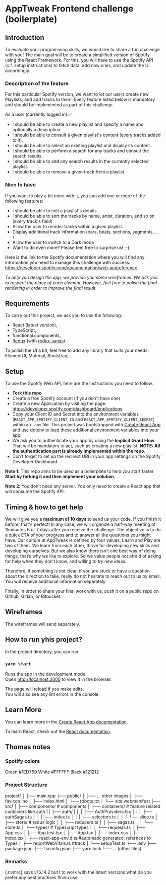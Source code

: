 # AppTweak Frontend challenge (boilerplate)

## Introduction

To evaluate your programming skills, we would like to share a fun challenge with you! The main goal will be to create a simplified version of Spotify using the React Framework. For this, you will have to use the Spotify API (c.f. setup instructions) to fetch data, add new ones, and update the UI accordingly.


### Description of the feature
For this particular Spotify version, we want to let our users create new Playlists, and add tracks to them. Every feature listed below is mandatory and should be implemented as part of this challenge.

As a user (currently logged in):✅
+ I should be able to create a new playlist and specify a name and optionally a description.
+ I should be able to consult a given playlist's content (every tracks added to it).
+ I should be able to select an existing playlist and display its content.
+ I should be able to perform a search for any tracks and consult the search results.
+ I should be able to add any search results in the currently selected playlist.
+ I should be able to remove a given track from a playlist.


### Nice to have

If you want to play a bit more with it, you can add one or more of the following features:
+ I should be able to edit a playlist's details.
+ I should be able to sort the tracks by name, artist, duration, and so on (every track's field).
+ Allow the user to reorder tracks within a given playlist.
+ Display additional track information (bars, beats, sections, segments, … )
+ Allow the user to switch to a Dark mode
+ Want to do even more? Please feel free to surprise us! ;-)

Here is the link to the Spotify documentation where you will find any information you need to manage this challenge with success: https://developer.spotify.com/documentation/web-api/reference.

*To help you design the app, we provide you some wireframes. We ask you to respect the place of each element. However, feel free to polish the final rendering in order to improve the final result.*

## Requirements

To carry out this project, we ask you to use the following: 
+ React (latest version),
+ TypeScript, 
+ functional components, 
+ [Redux](https://redux-toolkit.js.org/) (with [redux-sagas](https://redux-saga.js.org/)).

To polish the UI a bit, feel free to add any library that suits your needs: ElementUI, Material, Bootstrap, ...


## Setup

To use the Spotify Web API, here are the instructions you need to follow:

+ **Fork this repo**
+ Create a free Spotify account (if you don't have one)
+ Create a new Application by visiting the page: https://developer.spotify.com/dashboard/applications
+ Copy your Client ID and Secret into the environment variables (`REACT_APP_SPOTIFY_CLIENT_ID` and `REACT_APP_SPOTIFY_CLIENT_SECRET`) within an `.env` file. This project was bootstrapped with [Create React App](https://github.com/facebook/create-react-app) and use [dotenv](https://www.npmjs.com/package/dotenv) to load these additional environment variables into your app.
+ We ask you to authenticate your app by using the **Implicit Grant Flow**. That will be mandatory to act, such as creating a new playlist. **NOTE: All the authentication part is already implemented within the repo**.
+ Don’t forget to set up the redirect URI in your app settings on the Spotify Developer Dashboard.

**Note 1**: This repo aims to be used as a boilerplate to help you start faster. **Start by forking it and then implement your solution**.

**Note 2**: You don’t need any server. You only need to create a React app that will consume the Spotify API.


## Timing & how to get help 

We will give you a **maximum of 10 days** to send us your code. If you finish it before, that's perfect! In any case, we will organize a half-way meeting of 15minutes 6 or 7 days after you receive the challenge. The objective is to do a quick ETA of your progress and to answer all the questions you might have. Our culture at AppTweak is defined by four values, Learn and Play are two of them. We learn from each other, thrive for developing new skills and developing ourselves. But we also know there isn't one best way of doing things, that’s why we like to explore. So we value people not afraid of asking for help when they don’t know, and willing to try new ideas.  

Therefore, if something is not clear, if you are stuck or have a question about the direction to take, really do not hesitate to reach out to us by email. You will receive additional information separately.

Finally, in order to share your final work with us, push it on a public repo on Github, Gitlab, or Bitbucket.


## Wireframes

The wireframes will send separately.

## How to run yhis project?

In the project directory, you can run:

### `yarn start`

Runs the app in the development mode.\
Open [http://localhost:3000](http://localhost:3000) to view it in the browser.

The page will reload if you make edits.\
You will also see any lint errors in the console.

## Learn More

You can learn more in the [Create React App documentation](https://facebook.github.io/create-react-app/docs/getting-started).

To learn React, check out the [React documentation](https://reactjs.org/).




## Thomas notes

### Spotify colors

Green   #1ED760
White   #FFFFFF
Black   #121212


### Project Structure

project/
│
├── main.cpp
├── public/
│   ├── ... other images
│   ├── favicon.ino
│   ├── index.html
│   ├── robots.txt
│   └── site.webmanifest
├── src/
│   ├── components/     # components
│   ├── containers/     # feature related containers like auth
|   |   ├── auth/
|   │   │   ├── AuthProviders.tsx
│   |   │   ├── authSagas.ts
│   │   |   ├── index.ts
│   │   |   ├── selectors.ts
│   │   └   └── slice.ts
│   ├── store/          # redux logic
│   │   ├── reducers.ts
│   │   ├── sagas.ts
│   │   └── store.ts
│   ├── types/          # Typescript types 
│   │   └── requests.ts
│   ├── App.css
│   ├── App.test.tsx
│   ├── App.tsx
│   ├── index.css
│   ├── index.tsx
│   ├── react-app-env.d.ts  #automatic generated, refernces to Types
│   ├── reportWebVitals.ts  #track 
│   └── setupTest.ts
├── .env
├── package.json
├── tsconfig.json
├── yarn.lock
└── ... (other files)

### Remarks 

[.nvmrc] says v16.14.2 but I to work with the latest versions what do you prefer any best practises #nvm use
